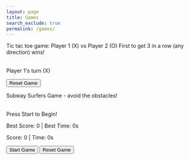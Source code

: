```yaml
---
layout: page
title: Games
search_exclude: true
permalink: /games/
---
```


Tic tac toe game:
Player 1 (X) vs Player 2 (O)
First to get 3 in a row (any direction) wins!

<table id="ticTacToeBoard"></table>
<p id="gameStatus">Player 1's turn (X)</p>
<button onclick="resetGame()">Reset Game</button>

<script>
let board, currentPlayer, gameActive, movesMade;

function createBoard() {
  board = Array(3).fill().map(() => Array(3).fill(''));
  currentPlayer = 'X';
  gameActive = true;
  movesMade = 0;
  document.getElementById("gameStatus").textContent = "Player 1's turn (X)";
  renderBoard();
}

function renderBoard() {
  let tableHTML = '';
  for (let i = 0; i < 3; i++) {
    tableHTML += '<tr>';
    for (let j = 0; j < 3; j++) {
      tableHTML += `<td onclick="handleClick(${i}, ${j})" style="width: 50px; height: 50px; text-align: center; font-size: 24px;">${board[i][j]}</td>`;
    }
    tableHTML += '</tr>';
  }
  document.getElementById("ticTacToeBoard").innerHTML = tableHTML;
}

function handleClick(row, col) {
  if (board[row][col] === '' && gameActive) {
    board[row][col] = currentPlayer;
    movesMade++;
    renderBoard();
    checkWinner();
    switchPlayer();
  }
}

function switchPlayer() {
  if (gameActive) {
    currentPlayer = currentPlayer === 'X' ? 'O' : 'X';
    document.getElementById("gameStatus").textContent = `Player ${currentPlayer === 'X' ? 1 : 2}'s turn (${currentPlayer})`;
  }
}

function checkWinner() {
  const winConditions = [
    [[0, 0], [0, 1], [0, 2]], // Row 1
    [[1, 0], [1, 1], [1, 2]], // Row 2
    [[2, 0], [2, 1], [2, 2]], // Row 3
    [[0, 0], [1, 0], [2, 0]], // Col 1
    [[0, 1], [1, 1], [2, 1]], // Col 2
    [[0, 2], [1, 2], [2, 2]], // Col 3
    [[0, 0], [1, 1], [2, 2]], // Diagonal 1
    [[0, 2], [1, 1], [2, 0]]  // Diagonal 2
  ];

  for (let condition of winConditions) {
    const [a, b, c] = condition;
    if (board[a[0]][a[1]] !== '' && board[a[0]][a[1]] === board[b[0]][b[1]] && board[a[0]][a[1]] === board[c[0]][c[1]]) {
      document.getElementById("gameStatus").textContent = `Player ${currentPlayer === 'X' ? 1 : 2} wins!`;
      gameActive = false;
      return;
    }
  }

  if (movesMade === 9) {
    document.getElementById("gameStatus").textContent = "It's a draw!";
    gameActive = false;
  }
}

function resetGame() {
  createBoard();
}

createBoard();
</script>

Subway Surfers Game - avoid the obstacles!

<table id="gameBoard"></table>
<p id="gameStatus">Press Start to Begin!</p>
<p id="scoreBoard">Best Score: 0 | Best Time: 0s</p>
<p id="currentScore">Score: 0 | Time: 0s</p>
<button onclick="startGame()">Start Game</button>
<button onclick="resetGame()">Reset Game</button>

<script>
let playerLane, score, time, gameActive, bestScore = 0, bestTime = 0, intervalId, lanes;
let obstacleLane;
const totalLanes = 3; // Number of lanes
let obstacleSpeed = 1000; // Speed of obstacle

// Initialize game
function createBoard() {
  let boardHTML = '';
  for (let i = 0; i < totalLanes; i++) {
    boardHTML += '<tr>';
    boardHTML += `<td id="lane${i}" style="width: 100px; height: 100px; text-align: center; font-size: 24px; border: 1px solid black;"></td>`;
    boardHTML += '</tr>';
  }
  document.getElementById("gameBoard").innerHTML = boardHTML;
}

function startGame() {
  playerLane = 1; // Start in the middle lane
  score = 0;
  time = 0;
  gameActive = true;
  obstacleSpeed = 1000;
  
  createBoard();
  document.getElementById(`lane${playerLane}`).textContent = 'P'; // Place player on the board
  document.getElementById("gameStatus").textContent = "Game Started!";
  
  intervalId = setInterval(gameLoop, obstacleSpeed); // Start obstacle generation
  startTimer();
}

function gameLoop() {
  generateObstacle();
  moveObstacle();
}

function generateObstacle() {
  obstacleLane = Math.floor(Math.random() * totalLanes);
  document.getElementById(`lane${obstacleLane}`).textContent = 'X'; // Display obstacle
}

function moveObstacle() {
  setTimeout(() => {
    if (obstacleLane === playerLane) {
      gameOver();
    } else {
      document.getElementById(`lane${obstacleLane}`).textContent = ''; // Clear obstacle
    }
  }, obstacleSpeed); 
}

// Handle player movement with arrow keys
document.onkeydown = function(e) {
  if (!gameActive) return;

  if (e.key === 'ArrowUp' && playerLane > 0) {
    movePlayerTo(playerLane - 1);
  } else if (e.key === 'ArrowDown' && playerLane < totalLanes - 1) {
    movePlayerTo(playerLane + 1);
  }
};

// Move player
function movePlayerTo(newLane) {
  document.getElementById(`lane${playerLane}`).textContent = ''; // Clear old position
  playerLane = newLane;
  document.getElementById(`lane${playerLane}`).textContent = 'P'; // Show player in new lane
}

// Timer
function startTimer() {
  setInterval(() => {
    if (gameActive) {
      time++;
      document.getElementById("currentScore").textContent = `Score: ${score} | Time: ${time}s`;
    }
  }, 1000);
}

// Game over
function gameOver() {
  clearInterval(intervalId);
  gameActive = false;
  document.getElementById("gameStatus").textContent = "Game Over!";

  if (score > bestScore) {
    bestScore = score;
  }
  if (time > bestTime) {
    bestTime = time;
  }
  document.getElementById("scoreBoard").textContent = `Best Score: ${bestScore} | Best Time: ${bestTime}s`;
}

// Reset game but keep best scores
function resetGame() {
  clearInterval(intervalId);
  gameActive = false;
  document.getElementById("currentScore").textContent = "Score: 0 | Time: 0s";
  document.getElementById("gameStatus").textContent = "Press Start to Begin!";
  createBoard();
}

createBoard();
</script>